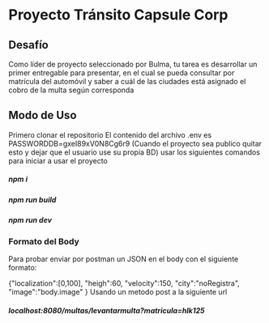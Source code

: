 # Proyecto Tránsito Capsule Corp

## Desafío

Como líder de proyecto seleccionado por Bulma, tu tarea es desarrollar un primer entregable para presentar, en el cual se pueda consultar por matrícula del automóvil y saber a cuál de las ciudades está asignado el cobro de la multa según corresponda

## Modo de Uso

Primero clonar el repositorio 
El contenido del archivo .env es PASSWORDDB=gxeI89xV0N8Cg6r9 (Cuando el proyecto sea publico quitar esto y dejar que el usuario use su propia BD)
usar los siguientes comandos para iniciar a usar el proyecto
##### npm i
##### npm run build
##### npm run dev

### Formato del Body 

Para probar enviar por postman un JSON en el body con el siguiente formato:

{"localization":[0,100],
    "heigh":60,
    "velocity":150,
    "city":"noRegistra",
    "image":"body.image"
    }
Usando un metodo post a la siguiente url

##### localhost:8080/multas/levantarmulta?matricula=hlk125
